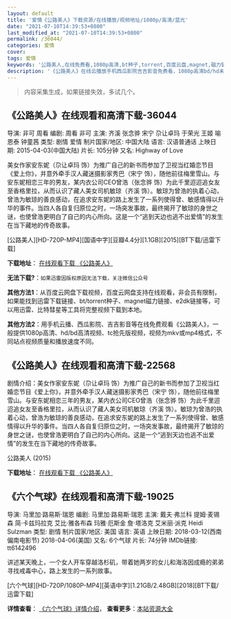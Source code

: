 ```yaml
---
layout: default
title: '爱情《公路美人》下载资源/在线播放/视频地址/1080p/高清/蓝光'
date: "2021-07-10T14:39:53+0800"
last_modified_at: "2021-07-10T14:39:53+0800"
permalink: /36044/
categories: 爱情
cover:
tags: 爱情
keywords: '公路美人,在线免费看,1080p高清,bt种子,torrent,百度云盘,magnet,磁力链,迅雷下载资源'
description: '《公路美人》在线云播放手机西瓜影院吉吉影音免费看，1080p高清bd/hd未删减完整版和tc抢先枪版，mkv/mp4格式，附带bt/torrent种子、magnet/磁力链、百度云盘、网盘资源迅雷下载链接'
---
```


>内容采集生成，如果链接失效，多试几个。


## 《公路美人》在线观看和高清下载-36044

导演: 非可 周看 编剧: 周看 非可 主演: 齐溪 张念骅 宋宁 尕让卓玛 于荣光 王姬 喻恩泰 钟童茜 类型: 剧情 爱情 制片国家/地区: 中国大陆 语言: 汉语普通话 上映日期: 2015-04-03(中国大陆) 片长: 105分钟 又名: Highway of Love

美女作家安东妮（尕让卓玛 饰）为推广自己的新书而参加了卫视当红婚恋节目《爱上你》，并意外牵手汉人藏迷摄影家秀巴（宋宁 饰），随他前往梅里雪山。与安东妮相恋三年的男友，某内衣公司CEO曾浩（张念骅 饰）为此千里迢迢追女友至香格里拉，从而认识了藏人美女司机敏琼（齐溪 饰）。敏琼为曾浩的执着心动，曾浩为敏琼的善良感动，在追求安东妮的路上发生了一系列使得曾、敏感情得以升华的事件。当四人各自复归原位之时，一场突发事故，最终揭开了敏琼的身世之谜，也使曾浩更明白了自己的内心所向。这是一个“逃到天边也逃不出爱情”的发生在当下藏地的传奇故事。


[公路美人][HD-720P-MP4][国语中字][豆瓣4.4分][1.1GB][2015][BT下载/迅雷下载]

**下载地址**： [在线观看下载 《公路美人》](https://www.btdx8.com/torrent/highway_of_love_2015.html) 


**无法下载?**：`如果迅雷因版权原因无法下载，关注微信公众号 `

**其他方法1**：从百度云网盘下载视频，百度云网盘支持在线观看，非会员有限制，如果能找到迅雷下载链接、bt/torrent种子、magnet磁力链接、e2dk链接等，可以用迅雷、比特彗星等工具将完整视频下载到本地。

**其他方法2**：用手机云播、西瓜影院、吉吉影音等在线免费观看《公路美人》，一般提供1080p高清、hd/bd高清视频、tc抢先版视频，视频为mkv或mp4格式，不同站点视频质量和播放速度不同。


## 《公路美人》在线观看和高清下载-22568

剧情介绍：美女作家安东妮（尕让卓玛 饰）为推广自己的新书而参加了卫视当红婚恋节目《爱上你》，并意外牵手汉人藏迷摄影家秀巴（宋宁 饰），随他前往梅里雪山。与安东妮相恋三年的男友，某内衣公司CEO曾浩（张念骅 饰）为此千里迢迢追女友至香格里拉，从而认识了藏人美女司机敏琼（齐溪 饰）。敏琼为曾浩的执着心动，曾浩为敏琼的善良感动，在追求安东妮的路上发生了一系列使得曾、敏感情得以升华的事件。当四人各自复归原位之时，一场突发事故，最终揭开了敏琼的身世之谜，也使曾浩更明白了自己的内心所向。这是一个“逃到天边也逃不出爱情”的发生在当下藏地的传奇故事。


公路美人 (2015)

**下载地址**： [在线观看下载 《公路美人》](https://www.btbtdy.me/btdy/dy398.html) 


## 《六个气球》在线观看和高清下载-19025

导演: 马里加·路易斯·瑞恩 编剧: 马里加·路易斯·瑞恩 主演: 戴夫·弗兰科 提姆·麦锡森 简·卡兹玛拉克 艾比·雅各布森 玛雅·厄斯金 詹·塔洛克 艾米丽·派克 Heidi Sulzman 类型: 剧情 制片国家/地区: 美国 语言: 英语 上映日期: 2018-03-12(西南偏南电影节) 2018-04-06(美国) 又名: 6个气球 片长: 74分钟 IMDb链接: tt6142496

讲述某天晚上，一个女人开车穿越洛杉矶，带着她两岁的女儿和海洛因成瘾的弟弟寻找戒毒中心，路上发生的一系列故事。


[六个气球][HD-720P/1080P-MP4][英语中字][1.21GB/2.48GB][2018][BT下载/迅雷下载]

**详情查看**： [《六个气球》详情介绍](/movie/19025/)， **查看更多**：[本站资源大全](/movie/t/all/)

